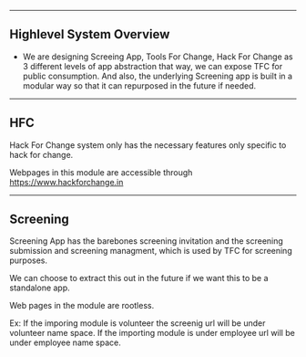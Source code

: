 ------------------------------------------------------------------------------------------------------
Highlevel System Overview
------------------------------------------------------------------------------------------------------
- We are designing Screeing App, Tools For Change, Hack For Change as 3 different levels of app abstraction that way, we can expose TFC for public consumption. And also, the underlying Screening app is built in a modular way so that it can repurposed in the future if needed.

------------------------------------------------------------------------------------------------------
HFC
------------------------------------------------------------------------------------------------------
Hack For Change system only has the necessary features only specific to hack for change.

Webpages in this module are accessible through https://www.hackforchange.in

------------------------------------------------------------------------------------------------------
Screening
------------------------------------------------------------------------------------------------------
Screening App has the barebones screening invitation and the screening submission and screening managment, which is used by TFC for screening purposes.

We can choose to extract this out in the future if we want this to be a standalone app.

Web pages in the module are rootless. 

Ex: If the imporing module is volunteer the screenig url will be under volunteer name space.
If the importing module is under employee url will be under employee name space.
